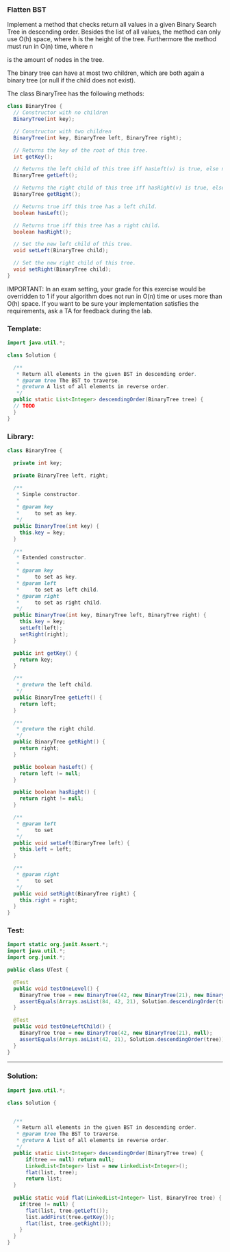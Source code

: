 ### Flatten BST
Implement a method that checks return all values in a given Binary Search Tree in descending order. Besides the list of all values, the method can only use O(h) space, where h is the height of the tree. Furthermore the method must run in O(n) time, where n

is the amount of nodes in the tree.

The binary tree can have at most two children, which are both again a binary tree (or null if the child does not exist).

The class BinaryTree has the following methods:
```java
class BinaryTree {
  // Constructor with no children
  BinaryTree(int key);

  // Constructor with two children
  BinaryTree(int key, BinaryTree left, BinaryTree right);

  // Returns the key of the root of this tree.
  int getKey();

  // Returns the left child of this tree iff hasLeft(v) is true, else null.
  BinaryTree getLeft();

  // Returns the right child of this tree iff hasRight(v) is true, else null.
  BinaryTree getRight();

  // Returns true iff this tree has a left child.
  boolean hasLeft();

  // Returns true iff this tree has a right child.
  boolean hasRight();

  // Set the new left child of this tree.
  void setLeft(BinaryTree child);

  // Set the new right child of this tree.
  void setRight(BinaryTree child);
}
```
IMPORTANT: In an exam setting, your grade for this exercise would be overridden to 1 if your algorithm does not run in O(n)
time or uses more than O(h) space.
If you want to be sure your implementation satisfies the requirements, ask a TA for feedback during the lab.

### Template:
```java
import java.util.*;

class Solution {

  /**
   * Return all elements in the given BST in descending order.
   * @param tree The BST to traverse.
   * @return A list of all elements in reverse order.
   */
  public static List<Integer> descendingOrder(BinaryTree tree) {
  // TODO
  }
}

```

### Library:
```java
class BinaryTree {

  private int key;

  private BinaryTree left, right;

  /**
   * Simple constructor.
   *
   * @param key
   *     to set as key.
   */
  public BinaryTree(int key) {
    this.key = key;
  }

  /**
   * Extended constructor.
   *
   * @param key
   *     to set as key.
   * @param left
   *     to set as left child.
   * @param right
   *     to set as right child.
   */
  public BinaryTree(int key, BinaryTree left, BinaryTree right) {
    this.key = key;
    setLeft(left);
    setRight(right);
  }

  public int getKey() {
    return key;
  }

  /**
   * @return the left child.
   */
  public BinaryTree getLeft() {
    return left;
  }

  /**
   * @return the right child.
   */
  public BinaryTree getRight() {
    return right;
  }

  public boolean hasLeft() {
    return left != null;
  }

  public boolean hasRight() {
    return right != null;
  }

  /**
   * @param left
   *     to set
   */
  public void setLeft(BinaryTree left) {
    this.left = left;
  }

  /**
   * @param right
   *     to set
   */
  public void setRight(BinaryTree right) {
    this.right = right;
  }
}
```

### Test:
```java
import static org.junit.Assert.*;
import java.util.*;
import org.junit.*;

public class UTest {

  @Test
  public void testOneLevel() {
    BinaryTree tree = new BinaryTree(42, new BinaryTree(21), new BinaryTree(84));
    assertEquals(Arrays.asList(84, 42, 21), Solution.descendingOrder(tree));
  }

  @Test
  public void testOneLeftChild() {
    BinaryTree tree = new BinaryTree(42, new BinaryTree(21), null);
    assertEquals(Arrays.asList(42, 21), Solution.descendingOrder(tree));
  }
}

```

_______________________________________________________________________________________________________________________
### Solution:
```java
import java.util.*;

class Solution {


  /**
   * Return all elements in the given BST in descending order.
   * @param tree The BST to traverse.
   * @return A list of all elements in reverse order.
   */
  public static List<Integer> descendingOrder(BinaryTree tree) {
      if(tree == null) return null;
      LinkedList<Integer> list = new LinkedList<Integer>();
      flat(list, tree);
      return list;
  }
  
  public static void flat(LinkedList<Integer> list, BinaryTree tree) {
    if(tree != null) {
      flat(list, tree.getLeft());
      list.addFirst(tree.getKey());
      flat(list, tree.getRight());
    }
  }
}
```


